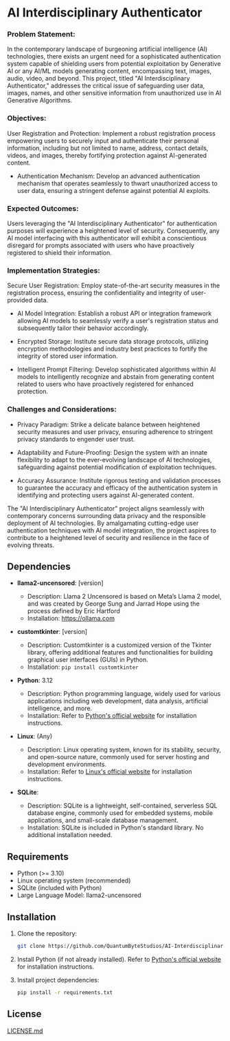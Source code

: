 # AI Interdisciplinary Authenticator

### Problem Statement:

In the contemporary landscape of burgeoning artificial intelligence (AI) technologies, there exists an urgent need for a sophisticated authentication system capable of shielding users from potential exploitation by Generative AI or any AI/ML models generating content, encompassing text, images, audio, video, and beyond. This project, titled "AI Interdisciplinary Authenticator," addresses the critical issue of safeguarding user data, images, names, and other sensitive information from unauthorized use in AI Generative Algorithms.

### Objectives:

User Registration and Protection: Implement a robust registration process empowering users to securely input and authenticate their personal information, including but not limited to name, address, contact details, videos, and images, thereby fortifying protection against AI-generated content.

- Authentication Mechanism: Develop an advanced authentication mechanism that operates seamlessly to thwart unauthorized access to user data, ensuring a stringent defense against potential AI exploits.

### Expected Outcomes:

Users leveraging the "AI Interdisciplinary Authenticator" for authentication purposes will experience a heightened level of security. Consequently, any AI model interfacing with this authenticator will exhibit a conscientious disregard for prompts associated with users who have proactively registered to shield their information.

### Implementation Strategies:

Secure User Registration: Employ state-of-the-art security measures in the registration process, ensuring the confidentiality and integrity of user-provided data.

- AI Model Integration: Establish a robust API or integration framework allowing AI models to seamlessly verify a user's registration status and subsequently tailor their behavior accordingly.

- Encrypted Storage: Institute secure data storage protocols, utilizing encryption methodologies and industry best practices to fortify the integrity of stored user information.

- Intelligent Prompt Filtering: Develop sophisticated algorithms within AI models to intelligently recognize and abstain from generating content related to users who have proactively registered for enhanced protection.

### Challenges and Considerations:

- Privacy Paradigm: Strike a delicate balance between heightened security measures and user privacy, ensuring adherence to stringent privacy standards to engender user trust.

- Adaptability and Future-Proofing: Design the system with an innate flexibility to adapt to the ever-evolving landscape of AI technologies, safeguarding against potential modification of exploitation techniques.

- Accuracy Assurance: Institute rigorous testing and validation processes to guarantee the accuracy and efficacy of the authentication system in identifying and protecting users against AI-generated content.

The "AI Interdisciplinary Authenticator" project aligns seamlessly with contemporary concerns surrounding data privacy and the responsible deployment of AI technologies. By amalgamating cutting-edge user authentication techniques with AI model integration, the project aspires to contribute to a heightened level of security and resilience in the face of evolving threats.

## Dependencies

- **llama2-uncensored**: [version]
  - Description: Llama 2 Uncensored is based on Meta’s Llama 2 model, and was created by George Sung and Jarrad Hope using the process defined by Eric Hartford
  - Installation: <a href="https://ollama.com/">https://ollama.com</a>

- **customtkinter**: [version]
  - Description: Customtkinter is a customized version of the Tkinter library, offering additional features and functionalities for building graphical user interfaces (GUIs) in Python.
  - Installation: `pip install customtkinter`

- **Python**: 3.12
  - Description: Python programming language, widely used for various applications including web development, data analysis, artificial intelligence, and more.
  - Installation: Refer to [Python's official website](https://www.python.org/) for installation instructions.

- **Linux**: (Any)
  - Description: Linux operating system, known for its stability, security, and open-source nature, commonly used for server hosting and development environments.
  - Installation: Refer to [Linux's official website](https://www.linux.org/) for installation instructions.

- **SQLite**:
  - Description: SQLite is a lightweight, self-contained, serverless SQL database engine, commonly used for embedded systems, mobile applications, and small-scale database management.
  - Installation: SQLite is included in Python's standard library. No additional installation needed.

## Requirements

- Python (>= 3.10)
- Linux operating system (recommended)
- SQLite (included with Python)
- Large Language Model: llama2-uncensored

## Installation

1. Clone the repository:

    ```bash
    git clone https://github.com/QuantumByteStudios/AI-Interdisciplinary-Authenticator
    ```

2. Install Python (if not already installed). Refer to [Python's official website](https://www.python.org/) for installation instructions.

3. Install project dependencies:

    ```bash
    pip install -r requirements.txt
    ```

## License

[LICENSE.md]()
